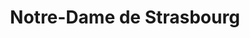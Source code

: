 ---
guid: "ca7b7702de8d"
title: "Notre-Dame de Strasbourg"
latlng: "48.581880, 7.751035"
videoId: "8RsPoOaTauI" 
---